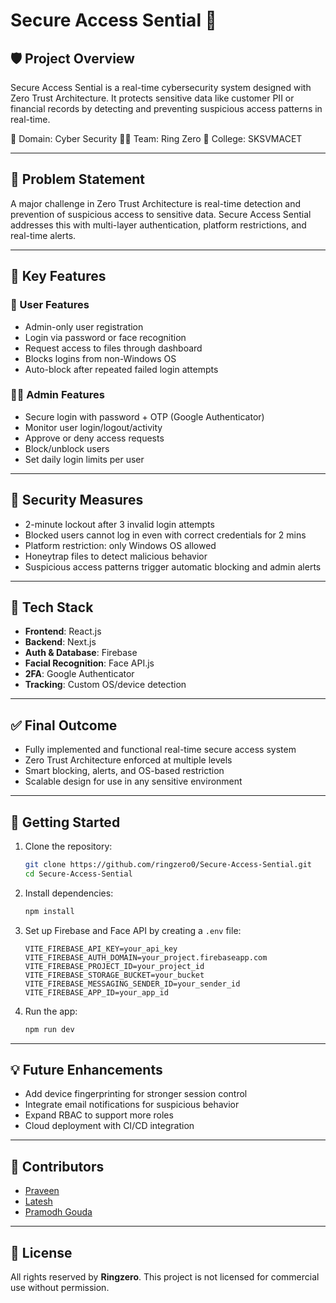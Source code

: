 # Secure Access Sential 🔐

## 🛡️ Project Overview

Secure Access Sential is a real-time cybersecurity system designed with Zero Trust Architecture. It protects sensitive data like customer PII or financial records by detecting and preventing suspicious access patterns in real-time.

🎯 Domain: Cyber Security
👨‍💻 Team: Ring Zero
🏫 College: SKSVMACET

---

## 🚨 Problem Statement

A major challenge in Zero Trust Architecture is real-time detection and prevention of suspicious access to sensitive data. Secure Access Sential addresses this with multi-layer authentication, platform restrictions, and real-time alerts.

---

## 🎯 Key Features

### 👤 User Features

* Admin-only user registration
* Login via password or face recognition
* Request access to files through dashboard
* Blocks logins from non-Windows OS
* Auto-block after repeated failed login attempts

### 👨‍💼 Admin Features

* Secure login with password + OTP (Google Authenticator)
* Monitor user login/logout/activity
* Approve or deny access requests
* Block/unblock users
* Set daily login limits per user

---

## 🔐 Security Measures

* 2-minute lockout after 3 invalid login attempts
* Blocked users cannot log in even with correct credentials for 2 mins
* Platform restriction: only Windows OS allowed
* Honeytrap files to detect malicious behavior
* Suspicious access patterns trigger automatic blocking and admin alerts

---

## 🧰 Tech Stack

* **Frontend**: React.js
* **Backend**: Next.js
* **Auth & Database**: Firebase
* **Facial Recognition**: Face API.js
* **2FA**: Google Authenticator
* **Tracking**: Custom OS/device detection

---

## ✅ Final Outcome

* Fully implemented and functional real-time secure access system
* Zero Trust Architecture enforced at multiple levels
* Smart blocking, alerts, and OS-based restriction
* Scalable design for use in any sensitive environment

---

## 🚀 Getting Started

1. Clone the repository:

   ```bash
   git clone https://github.com/ringzero0/Secure-Access-Sential.git
   cd Secure-Access-Sential
   ```

2. Install dependencies:

   ```bash
   npm install
   ```

3. Set up Firebase and Face API by creating a `.env` file:

   ```env
   VITE_FIREBASE_API_KEY=your_api_key
   VITE_FIREBASE_AUTH_DOMAIN=your_project.firebaseapp.com
   VITE_FIREBASE_PROJECT_ID=your_project_id
   VITE_FIREBASE_STORAGE_BUCKET=your_bucket
   VITE_FIREBASE_MESSAGING_SENDER_ID=your_sender_id
   VITE_FIREBASE_APP_ID=your_app_id
   ```

4. Run the app:

   ```bash
   npm run dev
   ```

---

## 💡 Future Enhancements

* Add device fingerprinting for stronger session control
* Integrate email notifications for suspicious behavior
* Expand RBAC to support more roles
* Cloud deployment with CI/CD integration

---

## 👥 Contributors

* [Praveen](https://github.com/prvnprk)
* [Latesh](https://github.com/Lateshshetty)
* [Pramodh Gouda](https://github.com/Pramod1831)

---

## 🏁 License

All rights reserved by **Ringzero**. This project is not licensed for commercial use without permission.
